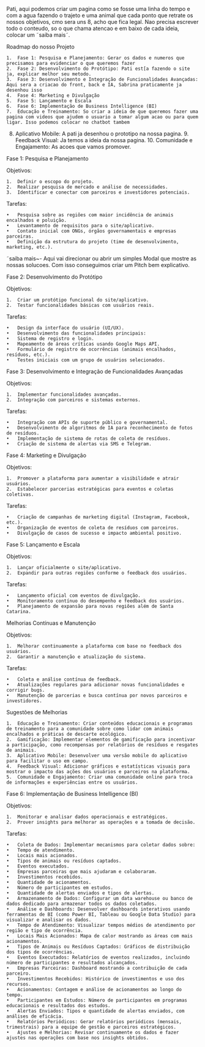Pati, aqui podemos criar um pagina como se fosse uma linha do tempo e com a agua fazendo o trajeto e uma animal que cada ponto que 
retrate os nossos objetivos, cmo sera uns 8, acho que fica legal.
Nao precisa escrever todo o conteudo, so o que chama atencao e em baixo de cada ideia, colocar um ˜saiba mais˜. 


Roadmap do nosso Projeto

	1.	Fase 1: Pesquisa e Planejamento: Gerar os dados e numeros que precisamos para evidenciar o que queremos fazer
	2.	Fase 2: Desenvolvimento do Protótipo: Pati est[a fazendo o site ja, explicar melhor seu metodo.
	3.	Fase 3: Desenvolvimento e Integração de Funcionalidades Avançadas: Aqui sera a criacao do front, back e IA, Sabrina praticamente ja desenhou isso
	4.	Fase 4: Marketing e Divulgação
	5.	Fase 5: Lançamento e Escala
	6.	Fase 6: Implementação de Business Intelligence (BI)
	7.	Educação e Treinamento: So criar a ideia de que queremos fazer uma pagina com videos que ajudem o usuario a tomar algum acao ou para quem ligar. Isso podemos colocar no chatbot tambem
  8. Aplicativo Mobile: A pati ja desenhou o prototipo na nossa pagina.
 	9.	Feedback Visual: Ja temos a ideia da nossa pagina.
	10.	Comunidade e Engajamento: As acoes que vamos promover.


 Fase 1: Pesquisa e Planejamento

Objetivos:

	1.	Definir o escopo do projeto.
	2.	Realizar pesquisa de mercado e análise de necessidades.
	3.	Identificar e conectar com parceiros e investidores potenciais.

Tarefas:

	•	Pesquisa sobre as regiões com maior incidência de animais encalhados e poluição.
	•	Levantamento de requisitos para o site/aplicativo.
	•	Contato inicial com ONGs, órgãos governamentais e empresas parceiras.
	•	Definição da estrutura do projeto (time de desenvolvimento, marketing, etc.).

 ˜saiba mais~- Aqui vai direcionar ou abrir um simples Modal que mostre as nossas solucoes. Com isso conseguimos criar um Pitch bem explicativo.

Fase 2: Desenvolvimento do Protótipo

Objetivos:

	1.	Criar um protótipo funcional do site/aplicativo.
	2.	Testar funcionalidades básicas com usuários reais.

Tarefas:

	•	Design da interface do usuário (UI/UX).
	•	Desenvolvimento das funcionalidades principais:
	•	Sistema de registro e login.
	•	Mapeamento de áreas críticas usando Google Maps API.
	•	Formulário de registro de ocorrências (animais encalhados, resíduos, etc.).
	•	Testes iniciais com um grupo de usuários selecionados.

Fase 3: Desenvolvimento e Integração de Funcionalidades Avançadas

Objetivos:

	1.	Implementar funcionalidades avançadas.
	2.	Integração com parceiros e sistemas externos.

Tarefas:

	•	Integração com APIs de suporte público e governamental.
	•	Desenvolvimento de algoritmos de IA para reconhecimento de fotos de resíduos.
	•	Implementação de sistema de rotas de coleta de resíduos.
	•	Criação de sistema de alertas via SMS e Telegram.

Fase 4: Marketing e Divulgação

Objetivos:

	1.	Promover a plataforma para aumentar a visibilidade e atrair usuários.
	2.	Estabelecer parcerias estratégicas para eventos e coletas coletivas.

Tarefas:

	•	Criação de campanhas de marketing digital (Instagram, Facebook, etc.).
	•	Organização de eventos de coleta de resíduos com parceiros.
	•	Divulgação de casos de sucesso e impacto ambiental positivo.

Fase 5: Lançamento e Escala

Objetivos:

	1.	Lançar oficialmente o site/aplicativo.
	2.	Expandir para outras regiões conforme o feedback dos usuários.

Tarefas:

	•	Lançamento oficial com eventos de divulgação.
	•	Monitoramento contínuo do desempenho e feedback dos usuários.
	•	Planejamento de expansão para novas regiões além de Santa Catarina.

Melhorias Contínuas e Manutenção

Objetivos:

	1.	Melhorar continuamente a plataforma com base no feedback dos usuários.
	2.	Garantir a manutenção e atualização do sistema.

Tarefas:

	•	Coleta e análise contínua de feedback.
	•	Atualizações regulares para adicionar novas funcionalidades e corrigir bugs.
	•	Manutenção de parcerias e busca contínua por novos parceiros e investidores.

Sugestões de Melhorias

	1.	Educação e Treinamento: Criar conteúdos educacionais e programas de treinamento para a comunidade sobre como lidar com animais encalhados e práticas de descarte ecológico.
	2.	Gamificação: Implementar elementos de gamificação para incentivar a participação, como recompensas por relatórios de resíduos e resgates de animais.
	3.	Aplicativo Mobile: Desenvolver uma versão mobile do aplicativo para facilitar o uso em campo.
	4.	Feedback Visual: Adicionar gráficos e estatísticas visuais para mostrar o impacto das ações dos usuários e parceiros na plataforma.
	5.	Comunidade e Engajamento: Criar uma comunidade online para troca de informações e experiências entre os usuários.



 Fase 6: Implementação de Business Intelligence (BI)

Objetivos:

	1.	Monitorar e analisar dados operacionais e estratégicos.
	2.	Prover insights para melhorar as operações e a tomada de decisão.

Tarefas:

	•	Coleta de Dados: Implementar mecanismos para coletar dados sobre:
	•	Tempo de atendimento.
	•	Locais mais acionados.
	•	Tipos de animais ou resíduos captados.
	•	Eventos executados.
	•	Empresas parceiras que mais ajudaram e colaboraram.
	•	Investimentos recebidos.
	•	Quantidade de acionamentos.
	•	Número de participantes em estudos.
	•	Quantidade de alertas enviados e tipos de alertas.
	•	Armazenamento de Dados: Configurar um data warehouse ou banco de dados dedicado para armazenar todos os dados coletados.
	•	Análise e Dashboards: Desenvolver dashboards interativos usando ferramentas de BI (como Power BI, Tableau ou Google Data Studio) para visualizar e analisar os dados.
	•	Tempo de Atendimento: Visualizar tempos médios de atendimento por região e tipo de ocorrência.
	•	Locais Mais Acionados: Mapa de calor mostrando as áreas com mais acionamentos.
	•	Tipos de Animais ou Resíduos Captados: Gráficos de distribuição dos tipos de ocorrências.
	•	Eventos Executados: Relatórios de eventos realizados, incluindo número de participantes e resultados alcançados.
	•	Empresas Parceiras: Dashboard mostrando a contribuição de cada parceiro.
	•	Investimentos Recebidos: Histórico de investimentos e uso dos recursos.
	•	Acionamentos: Contagem e análise de acionamentos ao longo do tempo.
	•	Participantes em Estudos: Número de participantes em programas educacionais e resultados dos estudos.
	•	Alertas Enviados: Tipos e quantidade de alertas enviados, com análises de eficácia.
	•	Relatórios Periódicos: Gerar relatórios periódicos (mensais, trimestrais) para a equipe de gestão e parceiros estratégicos.
	•	Ajustes e Melhorias: Revisar continuamente os dados e fazer ajustes nas operações com base nos insights obtidos.
